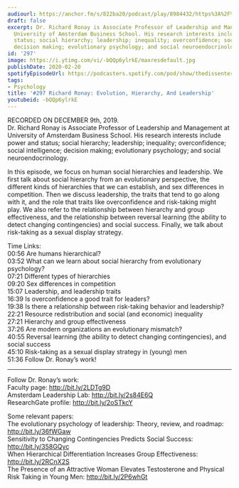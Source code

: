 ```yaml
---
audiourl: https://anchor.fm/s/822ba20/podcast/play/8984432/https%3A%2F%2Fd3ctxlq1ktw2nl.cloudfront.net%2Fproduction%2F2019-11-13%2F38451948-44100-2-6c258337902dc.m4a
draft: false
excerpt: Dr. Richard Ronay is Associate Professor of Leadership and Management at
  University of Amsterdam Business School. His research interests include power and
  status; social hierarchy; leadership; inequality; overconfidence; social intelligence;
  decision making; evolutionary psychology; and social neuroendocrinology.
id: '297'
image: https://i.ytimg.com/vi/-bQQp6ylrkE/maxresdefault.jpg
publishDate: 2020-02-20
spotifyEpisodeUrl: https://podcasters.spotify.com/pod/show/thedissenter/episodes/297-Richard-Ronay-Evolution--Hierarchy--And-Leadership-e9gmdg
tags:
- Psychology
title: '#297 Richard Ronay: Evolution, Hierarchy, And Leadership'
youtubeid: -bQQp6ylrkE
---
```

<div class="timelinks">

RECORDED ON DECEMBER 9th, 2019.  
Dr. Richard Ronay is Associate Professor of Leadership and Management at University of Amsterdam Business School. His research interests include power and status; social hierarchy; leadership; inequality; overconfidence; social intelligence; decision making; evolutionary psychology; and social neuroendocrinology.

In this episode, we focus on human social hierarchies and leadership. We first talk about social hierarchy from an evolutionary perspective, the different kinds of hierarchies that we can establish, and sex differences in competition. Then we discuss leadership, the traits that tend to go along with it, and the role that traits like overconfidence and risk-taking might play. We also refer to the relationship between hierarchy and group effectiveness, and the relationship between reversal learning (the ability to detect changing contingencies) and social success. Finally, we talk about risk-taking as a sexual display strategy.


Time Links:  
<time>00:56</time> Are humans hierarchical?   
<time>03:52</time> What can we learn about social hierarchy from evolutionary psychology?   
<time>07:21</time> Different types of hierarchies   
<time>09:20</time> Sex differences in competition  
<time>15:07</time> Leadership, and leadership traits  
<time>16:39</time> Is overconfidence a good trait for leaders?  
<time>19:38</time> Is there a relationship between risk-taking behavior and leadership?  
<time>22:21</time> Resource redistribution and social (and economic) inequality  
<time>27:21</time> Hierarchy and group effectiveness  
<time>37:26</time> Are modern organizations an evolutionary mismatch?  
<time>40:55</time> Reversal learning (the ability to detect changing contingencies), and social success  
<time>45:10</time> Risk-taking as a sexual display strategy in (young) men  
<time>51:36</time> Follow Dr. Ronay’s work!

---

Follow Dr. Ronay’s work:  
Faculty page: http://bit.ly/2LDTg9D  
Amsterdam Leadership Lab: http://bit.ly/2s84E6Q  
ResearchGate profile: http://bit.ly/2oSTkcY

Some relevant papers:  
The evolutionary psychology of leadership: Theory, review, and roadmap: http://bit.ly/36fWGaw  
Sensitivity to Changing Contingencies Predicts Social Success: http://bit.ly/358GQyc  
When Hierarchical Differentiation Increases Group Effectiveness: http://bit.ly/2RCnX2S  
The Presence of an Attractive Woman Elevates Testosterone and Physical Risk Taking in Young Men: http://bit.ly/2P6whGt
</div>

